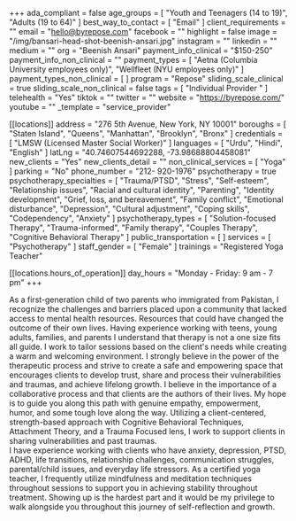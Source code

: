+++
ada_compliant = false
age_groups = [ "Youth and Teenagers (14 to 19)", "Adults (19 to 64)" ]
best_way_to_contact = [ "Email" ]
client_requirements = ""
email = "hello@byrepose.com"
facebook = ""
highlight = false
image = "/img/bansari-head-shot-beenish-ansari.jpg"
instagram = ""
linkedin = ""
medium = ""
org = "Beenish Ansari"
payment_info_clinical = "$150-250"
payment_info_non_clinical = ""
payment_types = [
  "Aetna (Columbia University employees only)",
  "Wellfleet (NYU employees only)"
]
payment_types_non_clinical = [ ]
program = "Repose"
sliding_scale_clinical = true
sliding_scale_non_clinical = false
tags = [ "Individual Provider " ]
telehealth = "Yes"
tiktok = ""
twitter = ""
website = "https://byrepose.com/"
youtube = ""
_template = "service_provider"

[[locations]]
address = "276 5th Avenue, New York, NY 10001"
boroughs = [ "Staten Island", "Queens", "Manhattan", "Brooklyn", "Bronx" ]
credentials = [ "LMSW (Licensed Master Social Worker)" ]
languages = [ "Urdu", "Hindi", "English" ]
latLng = "40.74607544692288, -73.98688804458081"
new_clients = "Yes"
new_clients_detail = ""
non_clinical_services = [ "Yoga" ]
parking = "No"
phone_number = "212- 920-1976"
psychotherapy = true
psychotherapy_specialties = [
  "Trauma/PTSD",
  "Stress",
  "Self-esteem",
  "Relationship issues",
  "Racial and cultural identity",
  "Parenting",
  "Identity development",
  "Grief, loss, and bereavement",
  "Family conflict",
  "Emotional disturbance",
  "Depression",
  "Cultural adjustment",
  "Coping skills",
  "Codependency",
  "Anxiety"
]
psychotherapy_types = [
  "Solution-focused Therapy",
  "Trauma-informed",
  "Family therapy",
  "Couples Therapy",
  "Cognitive Behavioral Therapy"
]
public_transportation = [ ]
services = [ "Psychotherapy" ]
staff_gender = [ "Female" ]
trainings = "Registered Yoga Teacher"

  [[locations.hours_of_operation]]
  day_hours = "Monday - Friday: 9 am - 7 pm"
+++

As a first-generation child of two parents who immigrated from Pakistan, I recognize the challenges and barriers placed upon a community that lacked access to mental health resources. Resources that could have changed the outcome of their own lives. Having experience working with teens, young adults, families, and parents I understand that therapy is not a one size fits all guide. I work to tailor sessions based on the client's needs while creating a warm and welcoming environment. I strongly believe in the power of the therapeutic process and strive to create a safe and empowering space that encourages clients to develop trust, share and process their vulnerabilities and traumas, and achieve lifelong growth. I believe in the importance of a collaborative process and that clients are the authors of their lives. My hope is to guide you along this path with genuine empathy, empowerment, humor, and some tough love along the way. Utilizing a client-centered, strength-based approach with Cognitive Behavioral Techniques, Attachment Theory, and a Trauma Focused lens, I work to support clients in sharing vulnerabilities and past traumas.   
I have experience working with clients who have anxiety, depression, PTSD, ADHD, life transitions, relationship challenges, communication struggles, parental/child issues, and everyday life stressors. As a certified yoga teacher, I frequently utilize mindfulness and meditation techniques throughout sessions to support you in achieving stability throughout treatment. Showing up is the hardest part and it would be my privilege to walk alongside you throughout this journey of self-reflection and growth.
